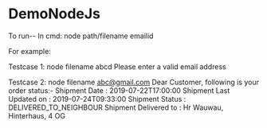 # DemoNodeJs


To run--
In cmd: node path/filename emailid

For example:

Testcase 1:
node filename abcd
Please enter a valid email address

Testcase 2:
node filename abc@gmail.com
Dear Customer, following is your order status:-
Shipment Date : 2019-07-22T17:00:00
Shipment Last Updated on : 2019-07-24T09:33:00
Shipment Status : DELIVERED_TO_NEIGHBOUR
Shipment Delivered to : Hr Wauwau, Hinterhaus, 4 OG
